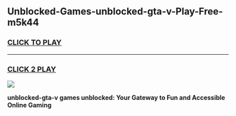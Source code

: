 
## Unblocked-Games-unblocked-gta-v-Play-Free-m5k44
<h3>
<a href="https://premium76.site?title=unblocked-gta-v&ref=12A">CLICK TO PLAY</a></h3>
<hr>

<h3>
<a href="https://premium76.site?title=unblocked-gta-v&ref=12A">CLICK 2 PLAY</a>
  
</h3>

<a href="https://premium76.site?title=unblocked-gta-v&ref=12A"><img src="https://clearcache.store/games.png"></a>


**unblocked-gta-v games unblocked: Your Gateway to Fun and Accessible Online Gaming**
